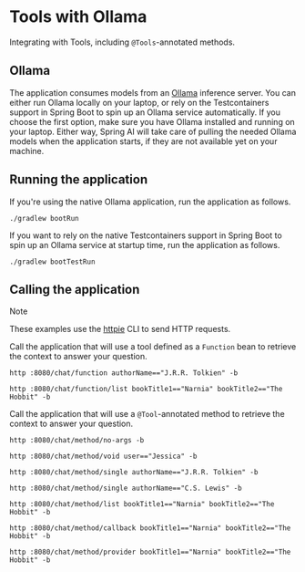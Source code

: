# Tools with Ollama

Integrating with Tools, including `@Tools`-annotated methods.

## Ollama

The application consumes models from an [Ollama](https://ollama.ai) inference server. You can either run Ollama locally on your laptop,
or rely on the Testcontainers support in Spring Boot to spin up an Ollama service automatically.
If you choose the first option, make sure you have Ollama installed and running on your laptop.
Either way, Spring AI will take care of pulling the needed Ollama models when the application starts,
if they are not available yet on your machine.

## Running the application

If you're using the native Ollama application, run the application as follows.

```shell
./gradlew bootRun
```

If you want to rely on the native Testcontainers support in Spring Boot to spin up an Ollama service at startup time,
run the application as follows.

```shell
./gradlew bootTestRun
```

## Calling the application

> [!NOTE]
> These examples use the [httpie](https://httpie.io) CLI to send HTTP requests.

Call the application that will use a tool defined as a `Function` bean to retrieve the context to answer your question.

```shell
http :8080/chat/function authorName=="J.R.R. Tolkien" -b
```

```shell
http :8080/chat/function/list bookTitle1=="Narnia" bookTitle2=="The Hobbit" -b
```

Call the application that will use a `@Tool`-annotated method to retrieve the context to answer your question.

```shell
http :8080/chat/method/no-args -b
```

```shell
http :8080/chat/method/void user=="Jessica" -b
```

```shell
http :8080/chat/method/single authorName=="J.R.R. Tolkien" -b
```

```shell
http :8080/chat/method/single authorName=="C.S. Lewis" -b
```

```shell
http :8080/chat/method/list bookTitle1=="Narnia" bookTitle2=="The Hobbit" -b
```

```shell
http :8080/chat/method/callback bookTitle1=="Narnia" bookTitle2=="The Hobbit" -b
```

```shell
http :8080/chat/method/provider bookTitle1=="Narnia" bookTitle2=="The Hobbit" -b
```
